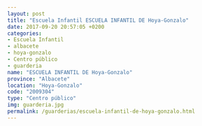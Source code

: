 ```yaml
---
layout: post
title: "Escuela Infantil ESCUELA INFANTIL DE Hoya-Gonzalo"
date: 2017-09-20 20:57:05 +0200
categories:
- Escuela Infantil
- albacete
- hoya-gonzalo
- Centro público
- guarderia
name: "ESCUELA INFANTIL DE Hoya-Gonzalo"
province: "Albacete"
location: "Hoya-Gonzalo"
code: "2009304"
type: "Centro público"
img: guarderia.jpg
permalink: /guarderias/escuela-infantil-de-hoya-gonzalo.html
---
```

